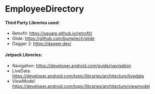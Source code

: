 # EmployeeDirectory

#### Third Party Libreries used:
  - Retrofit: https://square.github.io/retrofit/
  - Glide: https://github.com/bumptech/glide
  - Dagger 2: https://dagger.dev/

#### Jetpack Libreries:
  - Navigation: https://developer.android.com/guide/navigation
  - LiveData: https://developer.android.com/topic/libraries/architecture/livedata
  - ViewModel: https://developer.android.com/topic/libraries/architecture/viewmodel
